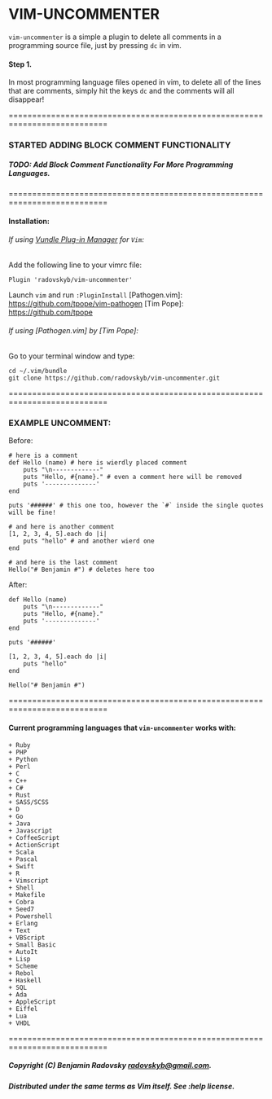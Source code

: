 # VIM-UNCOMMENTER

`vim-uncommenter` is a simple a plugin to delete all comments in a programming source file, just by pressing `dc` in vim.
#### Step 1.
In most programming language files opened in vim, to delete all of the lines that are comments, simply hit the keys ``dc`` and the comments will all disappear!

===========================================================================

### STARTED ADDING BLOCK COMMENT FUNCTIONALITY
##### TODO: Add Block Comment Functionality For More Programming Languages.

===========================================================================

#### Installation:
[Vundle Plug-in Manager]: https://github.com/VundleVim/Vundle.vim
###### If using [Vundle Plug-in Manager] for `Vim`:
Add the following line to your vimrc file:
```
Plugin 'radovskyb/vim-uncommenter'
```
Launch `vim` and run `:PluginInstall`
[Pathogen.vim]: https://github.com/tpope/vim-pathogen
[Tim Pope]: https://github.com/tpope
###### If using [Pathogen.vim] by [Tim Pope]:
Go to your terminal window and type:
```
cd ~/.vim/bundle
git clone https://github.com/radovskyb/vim-uncommenter.git
```

===========================================================================

### EXAMPLE UNCOMMENT:

Before:
```
# here is a comment
def Hello (name) # here is wierdly placed comment
	puts "\n-------------"
	puts "Hello, #{name}." # even a comment here will be removed
	puts '--------------'
end

puts '######' # this one too, however the `#` inside the single quotes will be fine!

# and here is another comment
[1, 2, 3, 4, 5].each do |i| 
	puts "hello" # and another wierd one
end

# and here is the last comment
Hello("# Benjamin #") # deletes here too
```


After:
```
def Hello (name)
	puts "\n-------------"
	puts "Hello, #{name}."
	puts '--------------'
end

puts '######'

[1, 2, 3, 4, 5].each do |i| 
	puts "hello"
end

Hello("# Benjamin #")
```

===========================================================================

#### Current programming languages that `vim-uncommenter` works with:

	+ Ruby
	+ PHP
	+ Python
	+ Perl
	+ C
	+ C++
	+ C#
	+ Rust
	+ SASS/SCSS
	+ D
	+ Go
	+ Java
	+ Javascript
	+ CoffeeScript
	+ ActionScript
	+ Scala
	+ Pascal
	+ Swift
	+ R
	+ Vimscript
	+ Shell
	+ Makefile
	+ Cobra
	+ Seed7
	+ Powershell
	+ Erlang
	+ Text
	+ VBScript
	+ Small Basic
	+ AutoIt
	+ Lisp
	+ Scheme
	+ Rebol
	+ Haskell
	+ SQL
	+ Ada
	+ AppleScript
	+ Eiffel
	+ Lua
	+ VHDL

===========================================================================

##### Copyright (C) Benjamin Radovsky <radovskyb@gmail.com>.
##### Distributed under the same terms as Vim itself. See :help license.
